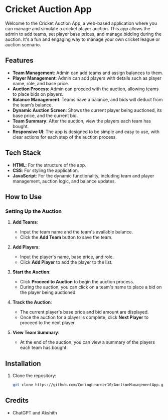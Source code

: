 # Cricket Auction App

Welcome to the Cricket Auction App, a web-based application where you can manage and simulate a cricket player auction. This app allows the admin to add teams, set player base prices, and manage bidding during the auction. It's a fun and engaging way to manage your own cricket league or auction scenario.

## Features

- **Team Management**: Admin can add teams and assign balances to them.
- **Player Management**: Admin can add players with details such as player name, role, and base price.
- **Auction Process**: Admin can proceed with the auction, allowing teams to place bids on players.
- **Balance Management**: Teams have a balance, and bids will deduct from the team’s balance.
- **Dynamic Auction Screen**: Shows the current player being auctioned, its base price, and the current bid.
- **Team Summary**: After the auction, view the players each team has bought.
- **Responsive UI**: The app is designed to be simple and easy to use, with clear actions for each step of the auction process.

## Tech Stack

- **HTML**: For the structure of the app.
- **CSS**: For styling the application.
- **JavaScript**: For the dynamic functionality, including team and player management, auction logic, and balance updates.

## How to Use

### Setting Up the Auction

1. **Add Teams**:
   - Input the team name and the team's available balance.
   - Click the **Add Team** button to save the team.

2. **Add Players**:
   - Input the player's name, base price, and role.
   - Click **Add Player** to add the player to the list.

3. **Start the Auction**:
   - Click **Proceed to Auction** to begin the auction process.
   - During the auction, you can click on a team's name to place a bid on the player being auctioned.

4. **Track the Auction**:
   - The current player's base price and bid amount are displayed.
   - Once the auction for a player is complete, click **Next Player** to proceed to the next player.

5. **View Team Summary**:
   - At the end of the auction, you can view a summary of the players each team has bought.

## Installation

1. Clone the repository:
   ```bash
   git clone https://github.com/CodingLearner10/AuctionManagementApp.git

## Credits

 - ChatGPT and Akshith
